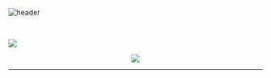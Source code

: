 ![header](https://capsule-render.vercel.app/api?type=venom&height=150&color=gradient&customColorList=26&text=Glebson%20Santos&section=header&reversal=false&textBg=false&animation=scaleIn&fontColor=d22b2b)

<br>


  ![](http://github-profile-summary-cards.vercel.app/api/cards/profile-details?username=glebsonS4ntos&theme=aura_dark)
<br>

<div align="center" >
  <a href="https://skillicons.dev"   >
    <img src="https://skillicons.dev/icons?i=java,spring,angular,postman,cs,dotnet,docker,git,typescript,react,postgres&theme=light" />
  </a>
  <br />
</div>

<hr>
